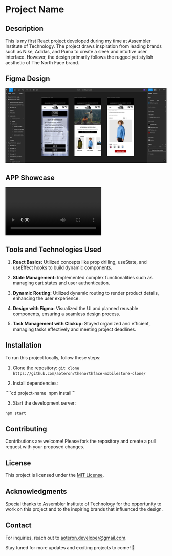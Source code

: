 # Project Name

## Description

This is my first React project developed during my time at Assembler Institute of Technology. The project draws inspiration from leading brands such as Nike, Adidas, and Puma to create a sleek and intuitive user interface. However, the design primarily follows the rugged yet stylish aesthetic of The North Face brand.

## Figma Design

![Figma Design](/public/figma-showcase.png)

## APP Showcase

![App Showcase Video](/public/video-showcase.mp4)


## Tools and Technologies Used

1. **React Basics:** Utilized concepts like prop drilling, useState, and useEffect hooks to build dynamic components.
   
2. **State Management:** Implemented complex functionalities such as managing cart states and user authentication.

3. **Dynamic Routing:** Utilized dynamic routing to render product details, enhancing the user experience.

4. **Design with Figma:** Visualized the UI and planned reusable components, ensuring a seamless design process.

5. **Task Management with Clickup:** Stayed organized and efficient, managing tasks effectively and meeting project deadlines.

## Installation

To run this project locally, follow these steps:

1. Clone the repository:
```git clone https://github.com/aoteron/thenorthface-mobilestore-clone/```

2. Install dependencies:

````cd project-name```
```npm install```

3. Start the development server:

```npm start```

## Contributing

Contributions are welcome! Please fork the repository and create a pull request with your proposed changes.

## License

This project is licensed under the [MIT License](LICENSE).

## Acknowledgments

Special thanks to Assembler Institute of Technology for the opportunity to work on this project and to the inspiring brands that influenced the design.

## Contact

For inquiries, reach out to [aoteron.developer@gmail.com](mailto:aoteron.developer@gmail.com).

Stay tuned for more updates and exciting projects to come! 🌟
